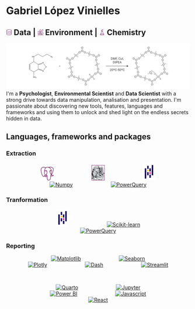 # Gabriel López Vinielles
## <img style="width:1rem;" alt="Database" src= "database.png" /> Data | <img style="width:1rem" alt="Leaves" src="nature.png" /> Environment | <img style="width:1rem" alt="Flask" src="flask.png" /> Chemistry
![Banner](banner.jpeg)
I'm a **Psychologist**, **Environmental Scientist** and **Data Scientist** with a strong drive towards data manipulation, analisation and presentation. I'm passionate about discovering new tools, features, languages and frameworks and using them to unlock and shed light on the endless secrets hidden in data.

## Languages, frameworks and packages
### Extraction
<p align="center">
  <a href="https://www.postgresql.org/"><img style="width:7%" alt="PostgreSQL" src="postgresql.png" hspace="50"></a>
  <a href="https://beautiful-soup-4.readthedocs.io/en/latest/"><img style="width:7%" alt="BeautifulSoup" src="beautifulsoup.jpg" hspace="50"></a>
  <a href="https://pandas.pydata.org/"><img style="width:7%" alt="Pandas" src="pandas.svg" hspace="50"></a>
  <a href="https://numpy.org/"><img style="width:7%" alt="Numpy" src="https://github.com/glopezv95/glopezv95/assets/114870401/03634eaf-6916-4823-8eba-c559ba1a1d58" hspace="50"></a>
  <a href="https://learn.microsoft.com/es-es/power-query/power-query-what-is-power-query"><img style="width:7%" alt="PowerQuery" src="https://github.com/microsoft/PowerBI-Icons/blob/main/SVG/Power-Query-Colored.svg" hspace="50"></a>
</p>

### Tranformation

<p align="center">
  <a href="https://pandas.pydata.org/"><img style="width:7%" alt="Pandas" src="pandas.svg" hspace="50"></a>
  <a href="https://scikit-learn.org/stable/index.html"><img style="width:7%" alt="Scikit-learn" src="https://upload.wikimedia.org/wikipedia/commons/0/05/Scikit_learn_logo_small.svg" hspace="50"></a>
  <a href="https://learn.microsoft.com/es-es/power-query/power-query-what-is-power-query"><img style="width:7%" alt="PowerQuery" src="https://github.com/microsoft/PowerBI-Icons/blob/main/SVG/Power-Query-Colored.svg" hspace="50"></a>
</p>

### Reporting
<p align="center" margin-bottom="1rem">
  <a href="https://matplotlib.org/"><img style="width:7%" alt="Matplotlib" src="https://matplotlib.org/stable/_images/sphx_glr_logos2_003.png" hspace="50"></a>
  <a href="https://seaborn.pydata.org/"><img style="width:7%" alt="Seaborn" src="https://seaborn.pydata.org/_images/logo-wide-lightbg.svg" hspace="50"></a>
  <a href="https://plotly.com/graphing-libraries/"><img style="width:7%" alt="Plotly" src="https://plotly.com/all_static/images/graphing_library.svg" hspace="50"></a>
  <a href="https://dash.plotly.com/"><img style="width:7%" alt="Dash" src="https://dash.plotly.com/assets/images/plotly_logo_dark.png" hspace="50"></a>
  <a href="https://streamlit.io/"><img style="width:7%" alt="Streamlit" src="https://docs.streamlit.io/logo.svg" hspace="50"></a>
</p>
<br>
<p align="center">
  <a href="https://quarto.org/"><img style="width:7%" alt="Quarto" src="https://quarto.org/quarto.png" hspace="50"></a>
  <a href="https://jupyter.org/"><img style="width:7%" alt="Jupyter" src="https://jupyter.org/assets/logos/rectanglelogo-greytext-orangebody-greymoons.svg" hspace="50"></a>
  <a href="https://www.microsoft.com/es-es/power-platform/products/power-bi"><img style="width:7%" alt="Power BI" src="https://cdn-dynmedia-1.microsoft.com/is/image/microsoftcorp/Hero_BPI_icon1?resMode=sharp2&op_usm=1.5,0.65,15,0&wid=96&hei=96&qlt=100&fmt=png-alpha&fit=constrain" hspace="50"></a>
  <a href="https://developer.mozilla.org/en-US/docs/Web/javascript"><img style="width:7%" alt="Javascript" src="https://th.bing.com/th?id=OSK.38bfba7d039dffa7a740377ef24d2e7e&w=46&h=46&c=11&rs=1&qlt=80&o=6&dpr=2&pid=SANGAM" hspace="50"></a>
  <a href="https://es.react.dev/"><img style="width:7%" alt="React" src=https://upload.wikimedia.org/wikipedia/commons/thumb/a/a7/React-icon.svg/512px-React-icon.svg.png?20220125121207" hspace="50"></a>
</p>
